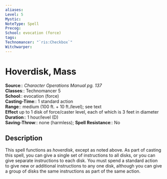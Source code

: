 ```yaml
---
aliases: 
Level: 5
Mystic: 
NoteType: Spell
Precog: 
School: evocation (force) 
tags: 
Technomancer: "`ris:Checkbox`"
Witchwarper: 
---
```


# Hoverdisk, Mass

**Source**:: _Character Operations Manual pg. 137_  
**Classes**:: Technomancer 5  
**School**:: evocation (force)  
**Casting-Time**:: 1 standard action  
**Range**:: medium (100 ft. + 10 ft./level); see text  
**Effect** up to 1 disk of force/caster level, each of which is 3 feet in diameter  
**Duration**:: 1 hour/level (D)  
**Saving-Throw**:: none (harmless);
**Spell Resistance**:: No

## Description

This spell functions as _hoverdisk_, except as noted above. As part of casting this spell, you can give a single set of instructions to all disks, or you can give separate instructions to each disk. You must spend a standard action to give new or additional instructions to any one disk, although you can give a group of disks the same instructions as part of the same action.
